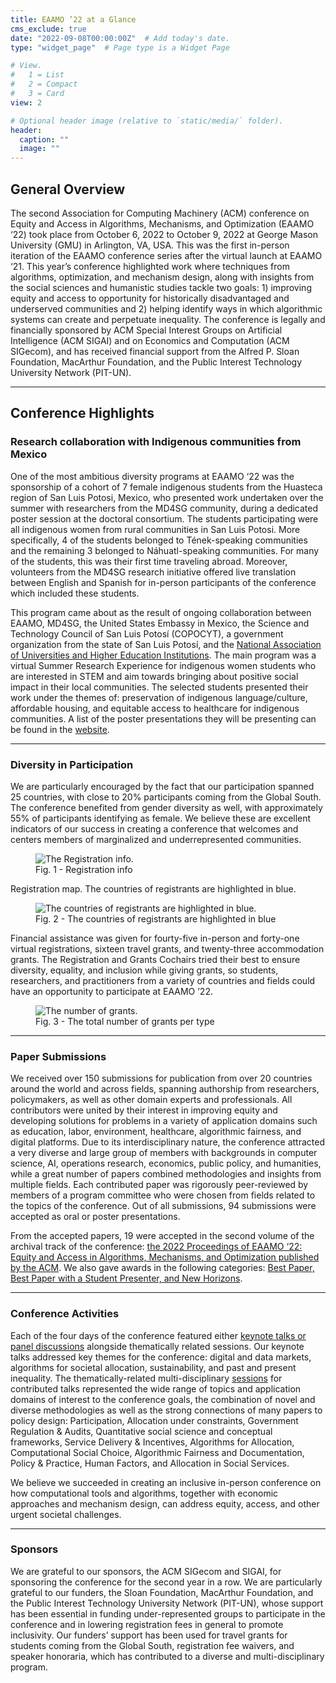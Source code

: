 ```yaml
---
title: EAAMO ’22 at a Glance
cms_exclude: true
date: "2022-09-08T00:00:00Z"  # Add today's date.
type: "widget_page"  # Page type is a Widget Page

# View.
#   1 = List
#   2 = Compact
#   3 = Card
view: 2

# Optional header image (relative to `static/media/` folder).
header:
  caption: ""
  image: ""
---
```


## General Overview

The second Association for Computing Machinery (ACM) conference on Equity and Access in Algorithms, Mechanisms, and Optimization (EAAMO ‘22) took place from October 6, 2022 to October 9, 2022 at George Mason University (GMU) in Arlington, VA, USA. This was the first in-person iteration of the EAAMO conference series after the virtual launch at EAAMO ‘21. This year’s conference highlighted work where techniques from algorithms, optimization, and mechanism design, along with insights from the social sciences and humanistic studies tackle two goals: 1) improving equity and access to opportunity for historically disadvantaged and underserved communities and 2) helping identify ways in which algorithmic systems can create and perpetuate inequality. The conference is legally and financially sponsored by ACM Special Interest Groups on Artificial Intelligence (ACM SIGAI) and on Economics and Computation (ACM SIGecom), and has received financial support from the Alfred P. Sloan Foundation, MacArthur Foundation, and the Public Interest Technology University Network (PIT-UN). 

- - -

## Conference Highlights 

### Research collaboration with Indigenous communities from Mexico 

One of the most ambitious diversity programs at EAAMO ‘22 was the sponsorship of a cohort of 7 female indigenous students from the Huasteca region of San Luis Potosi, Mexico, who presented work undertaken over the summer with researchers from the MD4SG community, during a dedicated poster session at the doctoral consortium. The students participating were all indigenous women from rural communities in San Luis Potosi. More specifically, 4 of the students belonged to Tének-speaking communities and the remaining 3 belonged to Náhuatl-speaking communities. For many of the students, this was their first time traveling abroad. Moreover, volunteers from the MD4SG research initiative offered live translation between English and Spanish for in-person participants of the conference which included these students.

This program came about as the result of ongoing collaboration between EAAMO,  MD4SG, the United States Embassy in Mexico, the Science and Technology Council of San Luis Potosí (COPOCYT), a government organization from the state of San Luis Potosí, and the [National Association of Universities and Higher Education Institutions](http://www.anuies.mx/). The main program was  a virtual Summer Research Experience for indigenous women students who are interested in STEM and aim towards bringing about positive social impact in their local communities. The selected students presented their work under the themes of: preservation of indigenous language/culture, affordable housing, and equitable access to healthcare for indigenous communities. A list of the poster presentations they will be presenting can be found in the [website](https://eaamo.org/doctoral_consortium/).

- - -

### Diversity in Participation

We are particularly encouraged by the fact that our participation spanned 25 countries, with close to 20% participants coming from the Global South. The conference benefited from gender diversity as well, with approximately 55% of participants identifying as female. We believe these are excellent indicators of our success in  creating a conference that welcomes and centers members of marginalized and underrepresented communities.

<figure>
  <img src='../images/registration_info.png' alt='The Registration info.'>
  <figcaption>Fig. 1 - Registration info</figcaption>
</figure>

Registration map. The countries of registrants are highlighted in blue.
<figure>
  <img src='../images/registrations.png' alt='The countries of registrants are highlighted in blue.'>
  <figcaption>Fig. 2 - The countries of registrants are highlighted in blue</figcaption>
</figure>

Financial assistance was given for fourty-five in-person and forty-one virtual registrations, sixteen travel grants, and twenty-three accommodation grants. The Registration and Grants Cochairs tried their best to ensure diversity, equality, and inclusion while giving grants, so students, researchers, and practitioners from a variety of countries and fields could have an opportunity to participate at EAAMO ’22.

<!--<img src='../images/registration_waivers.png' width="300" alt='The number of registration waivers.'>

<img src='../images/travel_awards.png' width="300" alt='The number of travel awards.'>

<img src='../images/accommodation_grants.png' width="300" alt='The number of accommodation grants.'>-->

<figure>
  <img src='../images/grants.png' alt='The number of grants.'>
  <figcaption>Fig. 3 - The total number of grants per type</figcaption>
</figure>

- - -

### Paper Submissions

We received over 150 submissions for publication from over 20 countries around the world and across fields, spanning authorship from researchers, policymakers, as well as other domain experts and professionals. All contributors were united by their interest in improving equity and developing solutions for problems in a variety of application domains such as education, labor, environment, healthcare, algorithmic fairness, and digital platforms. Due to its interdisciplinary nature, the conference attracted a very diverse and large group of members with backgrounds in computer science, AI, operations research, economics, public policy, and humanities, while a great number of papers combined methodologies and insights from multiple fields. Each contributed paper was rigorously peer-reviewed by members of a program committee who were chosen from fields related to the topics of the conference. Out of all submissions, 94 submissions were accepted as oral or poster presentations. 

From the accepted papers, 19 were accepted in the second volume of the archival track of the conference: [the 2022 Proceedings of  EAAMO ‘22: Equity and Access in Algorithms, Mechanisms, and Optimization published by the ACM](https://dl.acm.org/doi/proceedings/10.1145/3551624). We also gave awards in the following categories: [Best Paper, Best Paper with a Student Presenter, and New Horizons](https://eaamo.org/awards/).

- - -

### Conference Activities

Each of the four days of the conference featured either [keynote talks or panel discussions](https://eaamo.org/speakers/) alongside thematically related sessions. Our keynote talks addressed key themes for the conference: digital and data markets, algorithms for societal allocation, sustainability, and past and present inequality. The thematically-related multi-disciplinary [sessions](https://eaamo.org/schedule/) for contributed talks represented the wide range of topics and application domains of interest to the conference goals, the combination of novel and diverse methodologies as well as the strong connections of many papers to policy design: Participation, Allocation under constraints, Government Regulation & Audits, Quantitative social science and conceptual frameworks, Service Delivery & Incentives, Algorithms for Allocation, Computational Social Choice, Algorithmic Fairness and Documentation, Policy & Practice, Human Factors, and Allocation in Social Services. 

We believe we succeeded in creating an inclusive in-person conference on how computational tools and algorithms, together with economic approaches and mechanism design, can address equity, access, and other urgent societal challenges.

- - -

### Sponsors

We are grateful to our sponsors, the ACM SIGecom and SIGAI, for sponsoring the conference for the second year in a row. We are particularly grateful to our funders, the Sloan Foundation, MacArthur Foundation, and the Public Interest Technology University Network (PIT-UN), whose support has been essential in funding under-represented groups to participate in the conference and in lowering registration fees in general to promote inclusivity. Our funders’ support has been used for travel grants for students coming from the Global South, registration fee waivers, and speaker honoraria, which has contributed to a diverse and multi-disciplinary program. 
